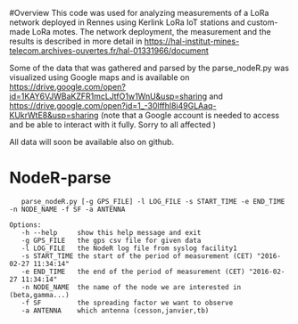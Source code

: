 #Overview
This code was used for analyzing measurements of a LoRa network deployed in Rennes using Kerlink LoRa IoT stations and custom-made LoRa motes. 
The network deployment, the measurement and the results is described in more detail in https://hal-institut-mines-telecom.archives-ouvertes.fr/hal-01331966/document

Some of the data that was gathered and parsed by the parse_nodeR.py was visualized using Google maps and is available on https://drive.google.com/open?id=1KAY6VJWBaKZFR1mcLJtfO1w1WnU&usp=sharing and https://drive.google.com/open?id=1_-30lffhl8i49GLAaq-KUkrWtE8&usp=sharing (note that a Google account is needed to access and be able to interact with it fully. Sorry to all affected ) 

All data will soon be available also on github. 


# NodeR-parse


```Usage:
   parse_nodeR.py [-g GPS_FILE] -l LOG_FILE -s START_TIME -e END_TIME -n NODE_NAME -f SF -a ANTENNA

Options:
   -h --help     show this help message and exit
   -g GPS_FILE   the gps csv file for given data
   -l LOG_FILE   the NodeR log file from syslog facility1
   -s START_TIME the start of the period of measurement (CET) "2016-02-27 11:34:14"
   -e END_TIME   the end of the period of measurement (CET) "2016-02-27 11:34:14"
   -n NODE_NAME  the name of the node we are interested in (beta,gamma...)
   -f SF         the spreading factor we want to observe
   -a ANTENNA    which antenna (cesson,janvier,tb)
   ```
   

